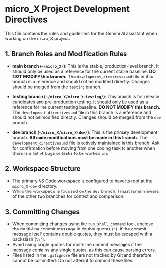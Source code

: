 # micro_X Project Development Directives

This file contains the rules and guidelines for the Gemini AI assistant when working on the micro_X project.

## 1. Branch Roles and Modification Rules

- **main branch (`~/micro_X/`)**: This is the stable, production-level branch. It should only be used as a reference for the current stable baseline. **DO NOT MODIFY this branch.** The `development_directives.md` file in this branch is a reference and should not be modified directly. Changes should be merged from the `testing` branch.

- **testing branch (`~/micro_X/micro_X-testing/`)**: This branch is for release candidates and pre-production testing. It should only be used as a reference for the current testing baseline. **DO NOT MODIFY this branch.** The `development_directives.md` file in this branch is a reference and should not be modified directly. Changes should be merged from the `dev` branch.

- **dev branch (`~/micro_X/micro_X-dev/`)**: This is the primary development branch. **All code modifications must be made in this branch.** The `development_directives.md` file is actively maintained in this branch. Ask for confirmation before moving from one coding task to another when there is a list of bugs or tasks to be worked on.

## 2. Workspace Structure

- The primary VS Code workspace is configured to have its root at the `micro_X-dev` directory.
- While the workspace is focused on the `dev` branch, I must remain aware of the other two branches for context and comparison.

## 3. Committing Changes

- When committing changes using the `run_shell_command` tool, enclose the multi-line commit message in double quotes (`"`). If the commit message itself contains double quotes, they must be escaped with a backslash (`\\"`).
- Avoid using single quotes for multi-line commit messages if the message contains any single quotes, as this can cause parsing errors.
- Files listed in the `.gitignore` file are not tracked by Git and therefore cannot be committed. Do not attempt to commit these files.
